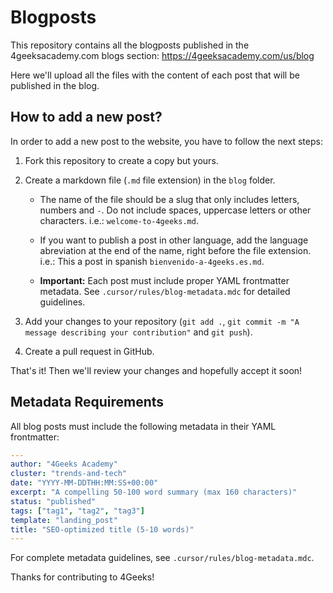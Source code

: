 # Blogposts

This repository contains all the blogposts published in the 4geeksacademy.com blogs section: https://4geeksacademy.com/us/blog

Here we'll upload all the files with the content of each post that will be published in the blog.

## How to add a new post?

In order to add a new post to the website, you have to follow the next steps:

1. Fork this repository to create a copy but yours.

2. Create a markdown file (`.md` file extension) in the `blog` folder.

    + The name of the file should be a slug that only includes letters, numbers and `-`. Do not include spaces, uppercase letters or other characters. i.e.: `welcome-to-4geeks.md`.

    + If you want to publish a post in other language, add the language abreviation at the end of the name, right before the file extension. i.e.: This a post in spanish `bienvenido-a-4geeks.es.md`.

    + **Important:** Each post must include proper YAML frontmatter metadata. See `.cursor/rules/blog-metadata.mdc` for detailed guidelines.

3. Add your changes to your repository (`git add .`, `git commit -m "A message describing your contribution"` and `git push`).

4. Create a pull request in GitHub.

That's it! Then we'll review your changes and hopefully accept it soon!

## Metadata Requirements

All blog posts must include the following metadata in their YAML frontmatter:

```yaml
---
author: "4Geeks Academy"
cluster: "trends-and-tech"
date: "YYYY-MM-DDTHH:MM:SS+00:00"
excerpt: "A compelling 50-100 word summary (max 160 characters)"
status: "published"
tags: ["tag1", "tag2", "tag3"]
template: "landing_post"
title: "SEO-optimized title (5-10 words)"
---
```

For complete metadata guidelines, see `.cursor/rules/blog-metadata.mdc`.

Thanks for contributing to 4Geeks!